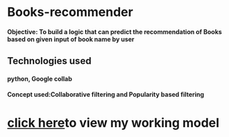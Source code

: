 # Books-recommender
<h4>Objective: To build a logic that can predict the  recommendation of Books based on given input of book name by user </h4>

<h2>Technologies used</h2>
<h4>python, Google collab</h4>
<h4>Concept used:Collaborative filtering and Popularity based filtering<h4>

<h1> <a href="https://asaikiran1999-books-recommender-app-t8g23r.streamlitapp.com/">click here</a>to view my working model</h1>
